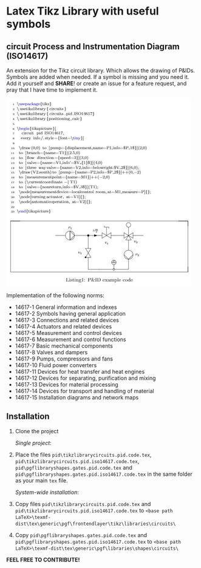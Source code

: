 # Latex Tikz Library with useful symbols

## circuit Process and Instrumentation Diagram (ISO14617)

An extension for the Tikz circuit library. Which allows the drawing of P&IDs.
Symbols are added when needed. If a symbol is missing and you need it. Add it yourself and **SHARE**! or create an issue for a feature request, and pray that I have time to implement it.

![example](example.jpg?raw=true)

Implementation of the following norms:
* 14617-1 General information and indexes
* 14617-2 Symbols having general application
* 14617-3 Connections and related devices
* 14617-4 Actuators and related devices
* 14617-5 Measurement and control devices
* 14617-6 Measurement and control functions
* 14617-7 Basic mechanical components
* 14617-8 Valves and dampers
* 14617-9 Pumps, compressors and fans
* 14617-10 Fluid power converters
* 14617-11 Devices for heat transfer and heat engines
* 14617-12 Devices for separating, purification and mixing
* 14617-13 Devices for material processing
* 14617-14 Devices for transport and handling of material
* 14617-15 Installation diagrams and network maps

## Installation

1. Clone the project  

    _Single project_:

2. Place the files `pid\tikzlibrarycircuits.pid.code.tex`, `pid\tikzlibrarycircuits.pid.iso14617.code.tex`, `pid\pgflibraryshapes.gates.pid.code.tex` and `pid\pgflibraryshapes.gates.pid.iso14617.code.tex` in the same folder as your main `tex` file.

    _System-wide installation_:  
2. Copy files `pid\tikzlibrarycircuits.pid.code.tex` and `pid\tikzlibrarycircuits.pid.iso14617.code.tex` to `<base path LaTeX>\texmf-dist\tex\generic\pgf\frontendlayer\tikz\libraries\circuits\`
3. Copy `pid\pgflibraryshapes.gates.pid.code.tex` and `pid\pgflibraryshapes.gates.pid.iso14617.code.tex` to `<base path LaTeX>\texmf-dist\tex\generic\pgf\libraries\shapes\circuits\`

**FEEL FREE TO CONTRIBUTE!**
